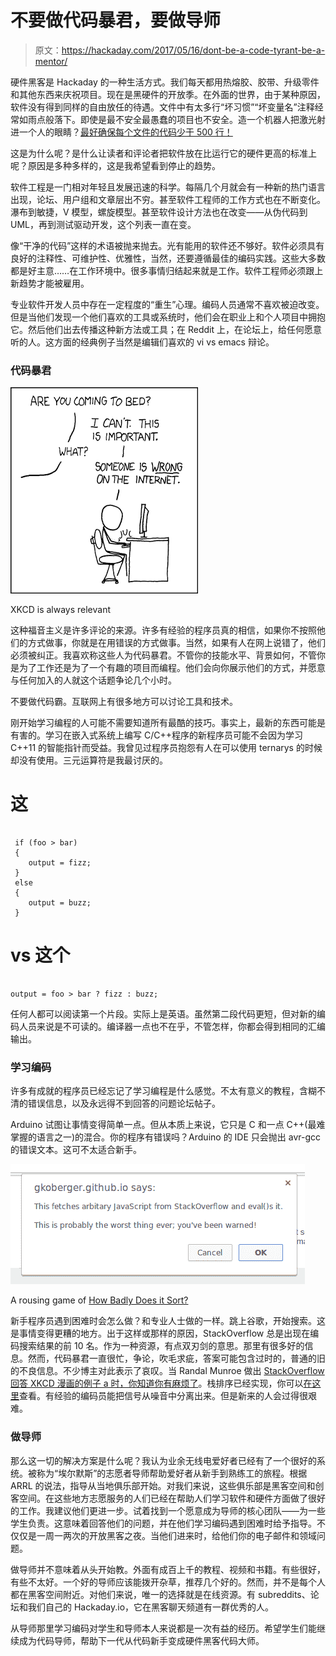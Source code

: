 # 不要做代码暴君，要做导师

> 原文：<https://hackaday.com/2017/05/16/dont-be-a-code-tyrant-be-a-mentor/>

硬件黑客是 Hackaday 的一种生活方式。我们每天都用热熔胶、胶带、升级零件和其他东西来庆祝项目。现在是黑硬件的开放季。在外面的世界，由于某种原因，软件没有得到同样的自由放任的待遇。文件中有太多行“坏习惯”“坏变量名”注释经常如雨点般落下。即使是最不安全最愚蠢的项目也不安全。造一个机器人把激光射进一个人的眼睛？[最好确保每个文件的代码少于 500 行！](https://www.reddit.com/r/shittyrobots/comments/65ysh9/my_robot_shoots_a_laser_in_your_eye_thats_it/dgebgw4/)

这是为什么呢？是什么让读者和评论者把软件放在比运行它的硬件更高的标准上呢？原因是多种多样的，这是我希望看到停止的趋势。

软件工程是一门相对年轻且发展迅速的科学。每隔几个月就会有一种新的热门语言出现，论坛、用户组和文章层出不穷。甚至软件工程师的工作方式也在不断变化。瀑布到敏捷，V 模型，螺旋模型。甚至软件设计方法也在改变——从伪代码到 UML，再到测试驱动开发，这个列表一直在变。

像“干净的代码”这样的术语被抛来抛去。光有能用的软件还不够好。软件必须具有良好的注释性、可维护性、优雅性，当然，还要遵循最佳的编码实践。这些大多数都是好主意……在工作环境中。很多事情归结起来就是工作。软件工程师必须跟上新趋势才能被雇用。

专业软件开发人员中存在一定程度的“重生”心理。编码人员通常不喜欢被迫改变。但是当他们发现一个他们喜欢的工具或系统时，他们会在职业上和个人项目中拥抱它。然后他们出去传播这种新方法或工具；在 Reddit 上，在论坛上，给任何愿意听的人。这方面的经典例子当然是编辑们喜欢的 vi vs emacs 辩论。

### 代码暴君

[![](img/4e9911f9544147f6f1ca62fed68dd285.png)](https://xkcd.com/386/)

XKCD is always relevant

这种福音主义是许多评论的来源。许多有经验的程序员真的相信，如果你不按照他们的方式做事，你就是在用错误的方式做事。当然，如果有人在网上说错了，他们必须被纠正。我喜欢称这些人为代码暴君。不管你的技能水平、背景如何，不管你是为了工作还是为了一个有趣的项目而编程。他们会向你展示他们的方式，并愿意与任何加入的人就这个话题争论几个小时。

不要做代码霸。互联网上有很多地方可以讨论工具和技术。

刚开始学习编程的人可能不需要知道所有最酷的技巧。事实上，最新的东西可能是有害的。学习在嵌入式系统上编写 C/C++程序的新程序员可能不会因为学习 C++11 的智能指针而受益。我曾见过程序员抱怨有人在可以使用 ternarys 的时候却没有使用。三元运算符是我最讨厌的。

# 这

```

 if (foo > bar)
 {
    output = fizz;
 }
 else
 {
    output = buzz;
 }

```

# vs 这个

```

output = foo > bar ? fizz : buzz;

```

任何人都可以阅读第一个片段。实际上是英语。虽然第二段代码更短，但对新的编码人员来说是不可读的。编译器一点也不在乎，不管怎样，你都会得到相同的汇编输出。

### 学习编码

许多有成就的程序员已经忘记了学习编程是什么感觉。不太有意义的教程，含糊不清的错误信息，以及永远得不到回答的问题论坛帖子。

Arduino 试图让事情变得简单一点。但从本质上来说，它只是 C 和一点 C++(最难掌握的语言之一)的混合。你的程序有错误吗？Arduino 的 IDE 只会抛出 avr-gcc 的错误文本。这可不太适合新手。

![](img/80773f48c8fb996843f4a6f0bf240983.png)

A rousing game of [How Badly Does it Sort?](https://gkoberger.github.io/stacksort/)

新手程序员遇到困难时会怎么做？和专业人士做的一样。跳上谷歌，开始搜索。这是事情变得更糟的地方。出于这样或那样的原因，StackOverflow 总是出现在编码搜索结果的前 10 名。作为一种资源，有点双刃剑的意思。那里有很多好的信息。然而，代码暴君一直很忙，争论，吹毛求疵，答案可能包含过时的，普通的旧的不良信息。不少博主对此表示了哀叹。当 Randal Munroe 做出 [StackOverflow 回答 XKCD 漫画的例子 a 时，你知道你有麻烦了](https://xkcd.com/1185/)。栈排序已经实现，你可以[在这里](https://gkoberger.github.io/stacksort/)查看。有经验的编码员能把信号从噪音中分离出来。但是新来的人会过得很艰难。

### 做导师

那么这一切的解决方案是什么呢？我认为业余无线电爱好者已经有了一个很好的系统。被称为“埃尔默斯”的志愿者导师帮助爱好者从新手到熟练工的旅程。根据 ARRL 的说法，指导从当地俱乐部开始。对我们来说，这些俱乐部是黑客空间和创客空间。在这些地方志愿服务的人们已经在帮助人们学习软件和硬件方面做了很好的工作。我建议他们更进一步。试着找到一个愿意成为导师的核心团队——为一些学生负责。这意味着回答他们的问题，并在他们学习编码遇到困难时给予指导。不仅仅是一周一两次的开放黑客之夜。当他们进来时，给他们你的电子邮件和领域问题。

做导师并不意味着从头开始教。外面有成百上千的教程、视频和书籍。有些很好，有些不太好。一个好的导师应该能拨开杂草，推荐几个好的。然而，并不是每个人都在黑客空间附近。对他们来说，唯一的选择就是在线资源。有 subreddits、论坛和我们自己的 Hackaday.io，它在黑客聊天频道有一群优秀的人。

从导师那里学习编码对学生和导师本人来说都是一次有益的经历。希望学生们能继续成为代码导师，帮助下一代从代码新手变成硬件黑客代码大师。